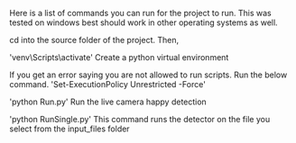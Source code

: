 Here is a list of commands you can run for the project to run. This was tested on windows best should work in other operating systems as well.

cd into the source folder of the project. Then,

'venv\Scripts\activate'
Create a python virtual environment

If you get an error saying you are not allowed to run scripts. Run the below command.
'Set-ExecutionPolicy Unrestricted -Force'

'python Run.py' 
Run the live camera happy detection

'python RunSingle.py' 
This command runs the detector on the file you select from the input_files folder